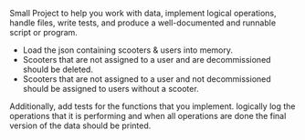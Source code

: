 Small Project to help you work with data, implement logical operations, handle files, write tests, and produce a well-documented and runnable script or program.

- Load the json containing scooters & users into memory.
- Scooters that are not assigned to a user and are decommissioned should be deleted.
- Scooters that are not assigned to a user and not decommissioned should be assigned to users without a scooter.

Additionally,  add tests for the functions that you implement. logically log the operations that it is performing and when all operations are done the final version of the data should be printed.
